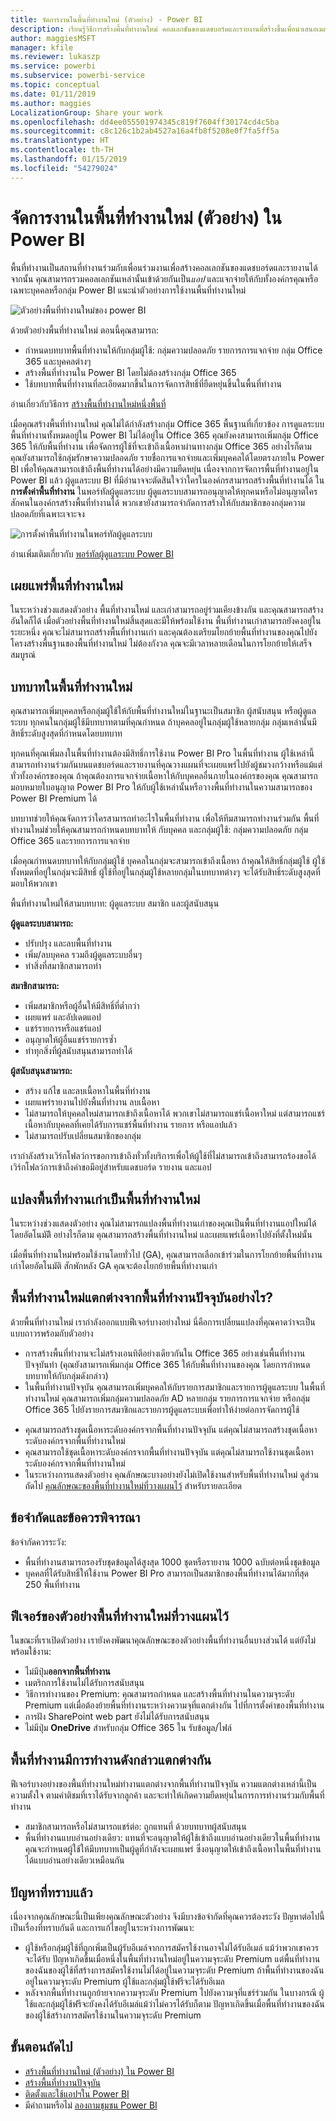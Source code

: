 ```yaml
---
title: จัดการงานในพื้นที่ทำงานใหม่ (ตัวอย่าง) - Power BI
description: เรียนรู้วิธีการสร้างพื้นที่ทำงานใหม่ คอลเลกชันของแดชบอร์ดและรายงานที่สร้างขึ้นเพื่อนำเสนอเมตริกหลักสำหรับองค์กรของคุณ
author: maggiesMSFT
manager: kfile
ms.reviewer: lukaszp
ms.service: powerbi
ms.subservice: powerbi-service
ms.topic: conceptual
ms.date: 01/11/2019
ms.author: maggies
LocalizationGroup: Share your work
ms.openlocfilehash: dd4ee055501974345c819f7604ff30174cd4c5ba
ms.sourcegitcommit: c8c126c1b2ab4527a16a4fb8f5208e0f7fa5ff5a
ms.translationtype: HT
ms.contentlocale: th-TH
ms.lasthandoff: 01/15/2019
ms.locfileid: "54279024"
---
```

# <a name="organize-work-in-the-new-workspaces-preview-in-power-bi"></a>จัดการงานในพื้นที่ทำงานใหม่ (ตัวอย่าง) ใน Power BI

พื้นที่ทำงานเป็นสถานที่ทำงานร่วมกับเพื่อนร่วมงานเพื่อสร้างคอลเลกชันของแดชบอร์ดและรายงานได้ จากนั้น คุณสามารถรวมคอลเลกชันเหล่านั้นเข้าด้วยกันเป็น*แอป* และแจกจ่ายให้กับทั้งองค์กรคุณหรือเฉพาะบุคคลหรือกลุ่ม Power BI แนะนำตัวอย่างการใช้งานพื้นที่ทำงานใหม่ 

![ตัวอย่างพื้นที่ทำงานใหม่ของ power BI](media/service-new-workspaces/power-bi-new-workspaces-preview.png)

ด้วยตัวอย่างพื้นที่ทำงานใหม่ ตอนนี้คุณสามารถ:

- กำหนดบทบาทพื้นที่ทำงานให้กับกลุ่มผู้ใช้: กลุ่มความปลอดภัย รายการการแจกจ่าย กลุ่ม Office 365 และบุคคลต่างๆ
- สร้างพื้นที่ทำงานใน Power BI โดยไม่ต้องสร้างกลุ่ม Office 365
- ใช้บทบาทพื้นที่ทำงานที่ละเอียดมากขึ้นในการจัดการสิทธิ์ที่ยืดหยุ่นขึ้นในพื้นที่ทำงาน

อ่านเกี่ยวกับวิธีการ [สร้างพื้นที่ทำงานใหม่หนึ่งพื้นที่](service-create-the-new-workspaces.md)
 
เมื่อคุณสร้างพื้นที่ทำงานใหม่ คุณไม่ได้กำลังสร้างกลุ่ม Office 365 พื้นฐานที่เกี่ยวข้อง การดูแลระบบพื้นที่ทำงานทั้งหมดอยู่ใน Power BI ไม่ได้อยู่ใน Office 365 คุณยังคงสามารถเพิ่มกลุ่ม Office 365 ให้กับพื้นที่ทำงาน เพื่อจัดการผู้ใช้ที่จะเข้าถึงเนื้อหาผ่านทางกลุ่ม Office 365 อย่างไรก็ตาม คุณยังสามารถใช้กลุ่มรักษาความปลอดภัย รายชื่อการแจกจ่ายและเพิ่มบุคคลได้โดยตรงภายใน Power BI เพื่อให้คุณสามารถเข้าถึงพื้นที่ทำงานได้อย่างมีความยืดหยุ่น เนื่องจากการจัดการพื้นที่ทำงานอยู่ใน Power BI แล้ว ผู้ดูแลระบบ BI ที่มีอำนาจจะตัดสินใจว่าใครในองค์กรสามารถสร้างพื้นที่ทำงานได้ ใน **การตั้งค่าพื้นที่ทำงาน** ในพอร์ทัลผู้ดูแลระบบ ผู้ดูแลระบบสามารถอนุญาตให้ทุกคนหรือไม่อนุญาตใครสักคนในองค์กรสร้างพื้นที่ทำงานได้ พวกเขายังสามารถจำกัดการสร้างให้กับสมาชิกของกลุ่มความปลอดภัยที่เฉพาะเจาะจง

![การตั้งค่าพื้นที่ทำงานในพอร์ทัลผู้ดูแลระบบ](media/service-new-workspaces/power-bi-workspace-admin-settings.png)

อ่านเพิ่มเติมเกี่ยวกับ [พอร์ทัลผู้ดูแลระบบ Power BI](service-admin-portal.md)

## <a name="roll-out-new-workspaces"></a>เผยแพร่พื้นที่ทำงานใหม่

ในระหว่างช่วงแสดงตัวอย่าง พื้นที่ทำงานใหม่ และเก่าสามารถอยู่ร่วมเคียงข้างกัน และคุณสามารถสร้างอันใดก็ได้ เมื่อตัวอย่างพื้นที่ทำงานใหม่สิ้นสุดและมีให้พร้อมใช้งาน พื้นที่ทำงานเก่าสามารถยังคงอยู่ในระยะหนึ่ง คุณจะไม่สามารถสร้างพื้นที่ทำงานเก่า และคุณต้องเตรียมโยกย้ายพื้นที่ทำงานของคุณไปยังโครงสร้างพื้นฐานของพื้นที่ทำงานใหม่ ไม่ต้องกังวล คุณจะมีเวลาหลายเดือนในการโยกย้ายให้เสร็จสมบูรณ์

## <a name="roles-in-the-new-workspaces"></a>บทบาทในพื้นที่ทำงานใหม่

คุณสามารถเพิ่มบุคคลหรือกลุ่มผู้ใช้ให้กับพื้นที่ทำงานใหม่ในฐานะเป็นสมาชิก ผู้สนับสนุน หรือผู้ดูแลระบบ ทุกคนในกลุ่มผู้ใช้มีบทบาทตามที่คุณกำหนด ถ้าบุคคลอยู่ในกลุ่มผู้ใช้หลายกลุ่ม กลุ่มเหล่านั้นมีสิทธิ์ระดับสูงสุดที่กำหนดโดยบทบาท

ทุกคนที่คุณเพิ่มลงในพื้นที่ทำงานต้องมีสิทธิ์การใช้งาน Power BI Pro ในพื้นที่ทำงาน ผู้ใช้เหล่านี้สามารถทำงานร่วมกันบนแดชบอร์ดและรายงานที่คุณวางแผนที่จะเผยแพร่ไปยังผู้ชมวงกว้างหรือแม้แต่ทั่วทั้งองค์กรของคุณ ถ้าคุณต้องการแจกจ่ายเนื้อหาให้กับบุคคลอื่นภายในองค์กรของคุณ คุณสามารถมอบหมายใบอนุญาต Power BI Pro ให้กับผู้ใช้เหล่านั้นหรือวางพื้นที่ทำงานในความสามารถของ Power BI Premium ได้

บทบาทช่วยให้คุณจัดการว่าใครสามารถทำอะไรในพื้นที่ทำงาน เพื่อให้ทีมสามารถทำงานร่วมกัน พื้นที่ทำงานใหม่ช่วยให้คุณสามารถกำหนดบทบาทให้ กับบุคคล และกลุ่มผู้ใช้: กลุ่มความปลอดภัย กลุ่ม Office 365 และรายการการแจกจ่าย 

เมื่อคุณกำหนดบทบาทให้กับกลุ่มผู้ใช้ บุคคลในกลุ่มจะสามารถเข้าถึงเนื้อหา ถ้าคุณให้สิทธิ์กลุ่มผู้ใช้ ผู้ใช้ทั้งหมดที่อยู่ในกลุ่มจะมีสิทธิ์ ผู้ใช้ที่อยู่ในกลุ่มผู้ใช้หลายกลุ่มในบทบาทต่างๆ จะได้รับสิทธิ์ระดับสูงสุดที่มอบให้พวกเขา 

พื้นที่ทำงานใหม่ให้สามบทบาท: ผู้ดูแลระบบ สมาชิก และผู้สนับสนุน

**ผู้ดูแลระบบสามารถ:**

- ปรับปรุง และลบพื้นที่ทำงาน 
- เพิ่ม/ลบบุคคล รวมถึงผู้ดูแลระบบอื่นๆ
- ทำสิ่งที่สมาชิกสามารถทำ

**สมาชิกสามารถ:** 

- เพิ่มสมาชิกหรือผู้อื่นให้มีสิทธิ์ที่ต่ำกว่า
- เผยแพร่ และอัปเดตแอป
- แชร์รายการหรือแชร์แอป
- อนุญาตให้ผู้อื่นแชร์รายการซ้ำ
- ทำทุกสิ่งที่ผู้สนับสนุนสามารถทำได้


**ผู้สนับสนุนสามารถ:** 

- สร้าง แก้ไข และลบเนื้อหาในพื้นที่ทำงาน 
- เผยแพร่รายงานไปยังพื้นที่ทำงาน ลบเนื้อหา
- ไม่สามารถให้บุคคลใหม่สามารถเข้าถึงเนื้อหาได้ พวกเขาไม่สามารถแชร์เนื้อหาใหม่ แต่สามารถแชร์เนื้อหากับบุคคลที่เคยได้รับการแชร์พื้นที่ทำงาน รายการ หรือแอปแล้ว 
- ไม่สามารถปรับเปลี่ยนสมาชิกของกลุ่ม
 
เรากำลังสร้างเวิร์กโฟลว์การขอการเข้าถึงทั่วทั้งบริการเพื่อให้ผู้ใช้ที่ไม่สามารถเข้าถึงสามารถร้องขอได้ เวิร์กโฟลว์การเข้าถึงคำขอมีอยู่สำหรับแดชบอร์ด รายงาน และแอป

## <a name="convert-old-workspaces-to-new-workspaces"></a>แปลงพื้นที่ทำงานเก่าเป็นพื้นที่ทำงานใหม่

ในระหว่างช่วงแสดงตัวอย่าง คุณไม่สามารถแปลงพื้นที่ทำงานเก่าของคุณเป็นพื้นที่ทำงานแอปใหม่ได้โดยอัตโนมัติิ อย่างไรก็ตาม คุณสามารถสร้างพื้นที่ทำงานใหม่ และเผยแพร่เนื้อหาไปยังที่ตั้งใหม่นั้น 

เมื่อพื้นที่ทำงานใหม่พร้อมใช้งานโดยทั่วไป (GA), คุณสามารถเลือกเข้าร่วมในการโยกย้ายพื้นที่ทำงานเก่าโดยอัตโนมัติ สักพักหลัง GA คุณจะต้องโยกย้ายพื้นที่ทำงานเก่า

## <a name="how-are-the-new-workspaces-different-from-current-workspaces"></a>พื้นที่ทำงานใหม่แตกต่างจากพื้นที่ทำงานปัจจุบันอย่างไร?

ด้วยพื้นที่ทำงานใหม่ เรากำลังออกแบบฟีเจอร์บางอย่างใหม่ นี่คือการเปลี่ยนแปลงที่คุณคาดว่าจะเป็นแบบถาวรพร้อมกับตัวอย่าง 

* การสร้างพื้นที่ทำงานจะไม่สร้างเอนทิตีอย่างเดียวกันใน Office 365 อย่างเช่นพื้นที่ทำงานปัจจุบันทำ (คุณยังสามารถเพิ่มกลุ่ม Office 365 ให้กับพื้นที่ทำงานของคุณ โดยการกำหนดบทบาทให้กับกลุ่มดังกล่าว) 
* ในพื้นที่ทำงานปัจจุบัน คุณสามารถเพิ่มบุคคลให้กับรายการสมาชิกและรายการผู้ดูแลระบบ ในพื้นที่ทำงานใหม่ คุณสามารถเพิ่มกลุ่มความปลอดภัย AD หลายกลุ่ม รายการการแจกจ่าย หรือกลุ่ม Office 365 ไปยังรายการสมาชิกและรายการผู้ดูแลระบบเพื่อทำให้ง่ายต่อการจัดการผู้ใช้ 
- คุณสามารถสร้างชุดเนื้อหาระดับองค์กรจากพื้นที่ทำงานปัจจุบัน แต่คุณไม่สามารถสร้างชุดเนื้อหาระดับองค์กรจากพื้นที่ทำงานใหม่
- คุณสามารถใช้ชุดเนื้อหาระดับองค์กรจากพื้นที่ทำงานปัจจุบัน แต่คุณไม่สามารถใช้งานชุดเนื้อหาระดับองค์กรจากพื้นที่ทำงานใหม่
- ในระหว่างการแสดงตัวอย่าง คุณลักษณะบางอย่างยังไม่เปิดใช้งานสำหรับพื้นที่ทำงานใหม่ ดูส่วนถัดไป [คุณลักษณะของพื้นที่ทำงานใหม่ที่วางแผนไว้](service-new-workspaces.md#planned-new-workspace-preview-features) สำหรับรายละเอียด

## <a name="limitations-and-considerations"></a>ข้อจำกัดและข้อควรพิจารณา

ข้อจำกัดควรระวัง:

- พื้นที่ทำงานสามารถรองรับชุดข้อมูลได้สูงสุด 1000 ชุดหรือรายงาน 1000 ฉบับต่อหนึ่งชุดข้อมูล 
- บุคคลที่ได้รับสิทธิ์ให้ใช้งาน Power BI Pro สามารถเป็นสมาชิกของพื้นที่ทำงานได้มากที่สุด 250 พื้นที่ทำงาน

## <a name="planned-new-workspace-preview-features"></a>ฟีเจอร์ของตัวอย่างพื้นที่ทำงานใหม่ที่วางแผนไว้

ในขณะที่เราเปิดตัวอย่าง เรายังคงพัฒนาคุณลักษณะของตัวอย่างพื้นที่ทำงานอื่นบางส่วนได้ แต่ยังไม่พร้อมใช้งาน:

- ไม่มีปุ่ม**ออกจากพื้นที่ทำงาน**
- เมตริกการใช้งานไม่ได้รับการสนับสนุน
- วิธีการทำงานของ Premium: คุณสามารถกำหนด และสร้างพื้นที่ทำงานในความจุระดับ Premium แต่เมื่อต้องย้ายพื้นที่ทำงานระหว่างความจุที่แตกต่างกัน ไปที่การตั้งค่าของพื้นที่ทำงาน
- การฝัง SharePoint web part ยังไม่ได้รับการสนับสนุน
- ไม่มีปุ่ม **OneDrive** สำหรับกลุ่ม Office 365 ใน รับข้อมูล/ไฟล์

## <a name="workspace-features-that-work-differently"></a>พื้นที่ทำงานมีการทำงานดังกล่าวแตกต่างกัน

ฟีเจอร์บางอย่างของพื้นที่ทำงานใหม่ทำงานแตกต่างจากพื้นที่ทำงานปัจจุบัน ความแตกต่างเหล่านี้เป็นความตั้งใจ ตามคำติชมที่เราได้รับจากลูกค้า และจะทำให้เกิดความยืดหยุ่นในการการทำงานร่วมกับพื้นที่ทำงาน

- สมาชิกสามารถหรือไม่สามารถแชร์ต่อ: ถูกแทนที่ ด้วยบทบาทผู้สนับสนุน
- พื้นที่ทำงานแบบอ่านอย่างเดียว: แทนที่จะอนุญาตให้ผู้ใช้เข้าถึงแบบอ่านอย่างเดียวในพื้นที่ทำงาน คุณจะกำหนดผู้ใช้ให้มีบทบาทเป็นผู้ดูที่กำลังจะเผยแพร่ ซึ่งอนุญาตให้เข้าถึงเนื้อหาในพื้นที่ทำงานได้แบบอ่านอย่างเดียวเหมือนกัน

## <a name="known-issues"></a>ปัญหาที่ทราบแล้ว

เนื่องจากคุณลักษณะนี้เป็นเพียงคุณลักษณะตัวอย่าง จึงมีบางข้อจำกัดที่คุณควรต้องระวัง ปัญหาต่อไปนี้เป็นเรื่องที่ทราบกันดี และการแก้ไขอยู่ในระหว่างการพัฒนา:

- ผู้ใช้หรือกลุ่มผู้ใช้ที่ถูกเพิ่มเป็นผู้รับอีเมล์จากการสมัครใช้งานอาจไม่ได้รับอีเมล์ แม้ว่าพวกเขาควรจะได้รับ ปัญหาเกิดขึ้นเมื่อหนึ่งในพื้นที่ทำงานใหม่อยู่ในความจุระดับ Premium แต่พื้นที่ทำงานของฉันของผู้ใช้ที่สร้างการสมัครใช้งานไม่ได้อยู่ในความจุระดับ Premium ถ้าพื้นที่ทำงานของฉันอยู่ในความจุระดับ Premium ผู้ใช้และกลุ่มผู้ใช้ฟรีจะได้รับอีเมล
- หลังจากพื้นที่ทำงานถูกย้ายจากความจุระดับ Premium ไปยังความจุที่แชร์ร่วมกัน ในบางกรณี ผู้ใช้และกลุ่มผู้ใช้ฟรีจะยังคงได้รับอีเมล์แม้ว่าไม่ควรได้รับก็ตาม ปัญหาเกิดขึ้นเมื่อพื้นที่ทำงานของฉันของผู้ใช้สร้างการสมัครใช้งานในความจุระดับ Premium

## <a name="next-steps"></a>ขั้นตอนถัดไป
* [สร้างพื้นที่ทำงานใหม่ (ตัวอย่าง) ใน Power BI](service-create-the-new-workspaces.md)
* [สร้างพื้นที่ทำงานปัจจุบัน](service-create-workspaces.md)
* [ติดตั้งและใช้แอปฯใน Power BI](service-create-distribute-apps.md)
* มีคำถามหรือไม่ [ลองถามชุมชน Power BI](http://community.powerbi.com/)
